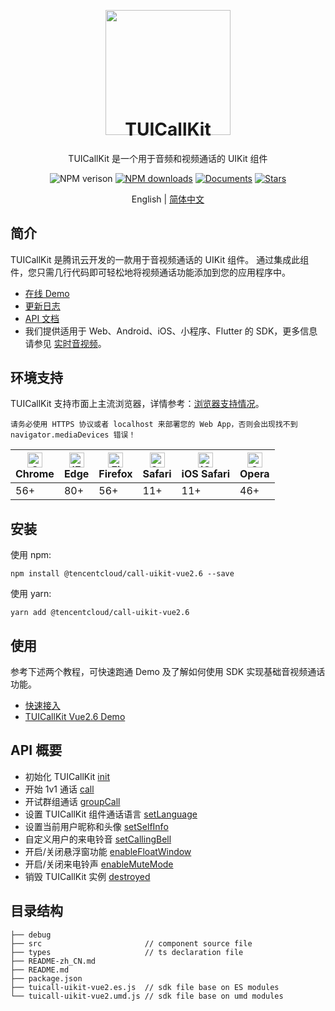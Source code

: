 <p align="center">
  <a href="https://trtc.io/">
    <img width="200" src="https://web.sdk.qcloud.com/trtc/webrtc/assets/trtc.io-logo.png">
  </a>
</p>

<h1 align="center" style="margin-top: -40px">TUICallKit</h1>

<div align="center">
TUICallKit 是一个用于音频和视频通话的 UIKit 组件

<br>

![NPM verison](https://img.shields.io/npm/v/@tencentcloud/call-uikit-vue2.6) [![NPM downloads](https://img.shields.io/npm/dw/@tencentcloud/call-uikit-vue2.6)](https://www.npmjs.com/package/@tencentcloud/call-uikit-vue2.6) [![Documents](https://img.shields.io/badge/-Documents-blue)](https://cloud.tencent.com/document/product/647/81015) [![Stars](https://img.shields.io/github/stars/tencentyun/TUICallKit?style=social)](https://github.com/tencentyun/TUICallKit)

</div>

<div align="center"> English | <a href="https://github.com/tencentyun/TUICallKit/tree/main/Web/call-engine-demo-vue3" target="_blank"> 简体中文</a> </div>


## 简介
TUICallKit 是腾讯云开发的一款用于音视频通话的 UIKit 组件。 通过集成此组件，您只需几行代码即可轻松地将视频通话功能添加到您的应用程序中。

- [在线 Demo](https://rtcube.cloud.tencent.com/prerelease/component/experience-center/index.html#/detail?scene=callkit)
- [更新日志](https://cloud.tencent.com/document/product/647/80930)
- [API 文档](https://cloud.tencent.com/document/product/647/81015)
- 我们提供适用于 Web、Android、iOS、小程序、Flutter 的 SDK，更多信息请参见 [实时音视频](https://cloud.tencent.com/document/product/647/78742)。


## 环境支持
TUICallKit 支持市面上主流浏览器，详情参考：[浏览器支持情况](https://web.sdk.qcloud.com/trtc/webrtc/v5/doc/zh-cn/tutorial-05-info-browser.html)。

```text
请务必使用 HTTPS 协议或者 localhost 来部署您的 Web App，否则会出现找不到 navigator.mediaDevices 错误！
```

| [<img src="https://web.sdk.qcloud.com/trtc/webrtc/assets/logo/chrome_48x48.png" alt="Chrome" width="24px" height="24px" />](http://godban.github.io/browsers-support-badges/)<br/>Chrome | [<img src="https://web.sdk.qcloud.com/trtc/webrtc/assets/logo/edge_48x48.png" alt="IE / Edge" width="24px" height="24px" />](http://godban.github.io/browsers-support-badges/)<br/> Edge | [<img src="https://web.sdk.qcloud.com/trtc/webrtc/assets/logo/firefox_48x48.png" alt="Firefox" width="24px" height="24px" />](http://godban.github.io/browsers-support-badges/)<br/>Firefox | [<img src="https://web.sdk.qcloud.com/trtc/webrtc/assets/logo/safari_48x48.png" alt="Safari" width="24px" height="24px" />](http://godban.github.io/browsers-support-badges/)<br/>Safari | [<img src="https://web.sdk.qcloud.com/trtc/webrtc/assets/logo/safari-ios_48x48.png" alt="iOS Safari" width="24px" height="24px" />](http://godban.github.io/browsers-support-badges/)<br/>iOS Safari | [<img src="https://web.sdk.qcloud.com/trtc/webrtc/assets/logo/opera_48x48.png" alt="Opera" width="24px" height="24px" />](http://godban.github.io/browsers-support-badges/)<br/>Opera |
| --------- | --------- | --------- | --------- | --------- | --------- |
| 56+ | 80+ | 56+ | 11+ | 11+ | 46+ |


## 安装
使用 npm:
```
npm install @tencentcloud/call-uikit-vue2.6 --save
```

使用 yarn:
```
yarn add @tencentcloud/call-uikit-vue2.6
```



## 使用
参考下述两个教程，可快速跑通 Demo 及了解如何使用 SDK 实现基础音视频通话功能。

- [快速接入](https://cloud.tencent.com/document/product/647/78731)
- [TUICallKit Vue2.6 Demo](https://github.com/tencentyun/TUICallKit/tree/main/Web/basic-vue2.6)


## API 概要
  - 初始化 TUICallKit [init](https://cloud.tencent.com/document/product/647/81015#init)
  - 开始 1v1 通话 [call](https://cloud.tencent.com/document/product/647/81015#call)
  - 开试群组通话 [groupCall](https://cloud.tencent.com/document/product/647/81015#groupcall)
  - 设置 TUICallKit 组件通话语言 [setLanguage](https://cloud.tencent.com/document/product/647/81015#setlanguage)
  - 设置当前用户昵称和头像 [setSelfInfo](https://cloud.tencent.com/document/product/647/81015#setselfinfo)
  - 自定义用户的来电铃音 [setCallingBell](https://cloud.tencent.com/document/product/647/81015#setcallingbell)
  - 开启/关闭悬浮窗功能 [enableFloatWindow](https://cloud.tencent.com/document/product/647/81015#enablefloatwindow)
  - 开启/关闭来电铃声 [enableMuteMode](https://cloud.tencent.com/document/product/647/81015#enablemutemode)
  - 销毁 TUICallKit 实例 [destroyed](https://cloud.tencent.com/document/product/647/81015#destroyed)


## 目录结构
```
├── debug
├── src                       // component source file
├── types                     // ts declaration file
├── README-zh_CN.md
├── README.md
├── package.json
├── tuicall-uikit-vue2.es.js  // sdk file base on ES modules
└── tuicall-uikit-vue2.umd.js // sdk file base on umd modules
```
